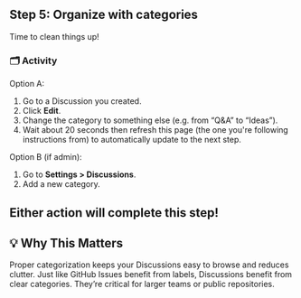 <!--
  <<< Author notes: Step 5 >>>
  Start this step by acknowledging the previous step.
  Define terms and link to docs.github.com.
-->

## Step 5: Organize with categories

Time to clean things up!

### 🗂️ Activity

Option A:  
1. Go to a Discussion you created.
2. Click **Edit**.
3. Change the category to something else (e.g. from “Q&A” to “Ideas”).
4. Wait about 20 seconds then refresh this page (the one you're following instructions from) to automatically update to the next step.

Option B (if admin):  
1. Go to **Settings > Discussions**.
2. Add a new category.

Either action will complete this step!
---

## 💡 Why This Matters

Proper categorization keeps your Discussions easy to browse and reduces clutter. Just like GitHub Issues benefit from labels, Discussions benefit from clear categories. They’re critical for larger teams or public repositories.
